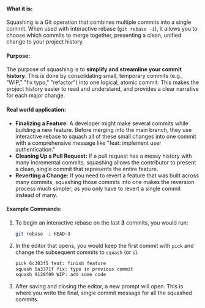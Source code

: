 #### **What it is:**

Squashing is a Git operation that combines multiple commits into a single commit. When used with interactive rebase (`git rebase -i`), it allows you to choose which commits to merge together, presenting a clean, unified change to your project history.

#### **Purpose:**

The purpose of squashing is to **simplify and streamline your commit history**. This is done by consolidating small, temporary commits (e.g., "WIP," "fix typo," "refactor") into one logical, atomic commit. This makes the project history easier to read and understand, and provides a clear narrative for each major change.

#### **Real world application:**

- **Finalizing a Feature:** A developer might make several commits while building a new feature. Before merging into the main branch, they use interactive rebase to squash all of these small changes into one commit with a comprehensive message like "feat: implement user authentication."
- **Cleaning Up a Pull Request:** If a pull request has a messy history with many incremental commits, squashing allows the contributor to present a clean, single commit that represents the entire feature.
- **Reverting a Change:** If you need to revert a feature that was built across many commits, squashing those commits into one makes the reversion process much simpler, as you only have to revert a single commit instead of many.

#### **Example Commands:**

1. To begin an interactive rebase on the last **3** commits, you would run:

    ```bash
    git rebase -i HEAD~3
    ```

2. In the editor that opens, you would keep the first commit with `pick` and change the subsequent commits to `squash` (or `s`).

    ```bash
    pick 6c303f5 feat: finish feature
    squash 5a3371f fix: typo in previous commit
    squash 9128f09 WIP: add some code
    ```

3. After saving and closing the editor, a new prompt will open. This is where you write the final, single commit message for all the squashed commits.